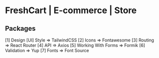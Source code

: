 # FreshCart | E-commerce | Store

## Packages

[1] Design [UI] Style  => TailwindCSS
[2] Icons              => Fontawesome
[3] Routing            => React Router
[4] API                => Axios
[5] Working With Forms => Formik
[6] Validation         => Yup
[7] Fonts              => Font Source